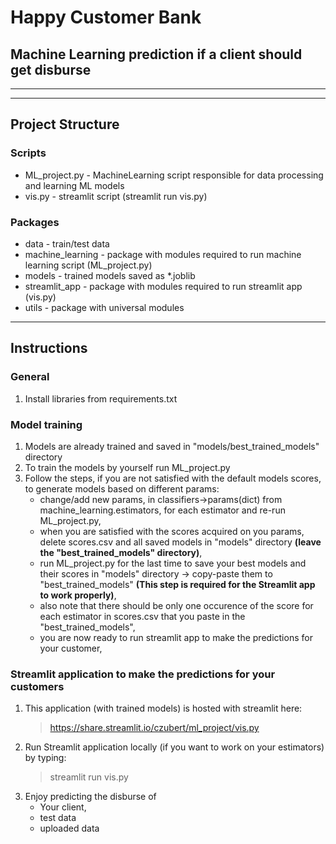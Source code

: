 # Happy Customer Bank
## Machine Learning prediction if a client should get disburse
---
---

## Project Structure

### Scripts
- ML_project.py - MachineLearning script responsible for data processing and learning ML models
- vis.py - streamlit script (streamlit run vis.py)

### Packages
- data - train/test data
- machine_learning - package with modules required to run machine learning script (ML_project.py)
- models - trained models saved as *.joblib
- streamlit_app - package with modules required to run streamlit app (vis.py)
- utils - package with universal modules

---

## Instructions

### General 
1. Install libraries from requirements.txt

### Model training 

1. Models are already trained and saved in "models/best_trained_models" directory
2. To train the models by yourself run ML_project.py
3. Follow the steps, if you are not satisfied with the default models scores, to generate models based on different params:
    - change/add new params, in classifiers->params(dict) from machine_learning.estimators, for each estimator and re-run ML_project.py,
    - when you are satisfied with the scores acquired on you params, delete scores.csv and all saved models in "models" directory **(leave the "best_trained_models" directory)**,
    - run ML_project.py for the last time to save your best models and their scores in "models" directory -> copy-paste them to "best_trained_models" __(This step is required for the Streamlit app to work properly)__,
    - also note that there should be only one occurence of the score for each estimator in scores.csv that you paste in the "best_trained_models",
    - you are now ready to run streamlit app to make the predictions for your customer,


### Streamlit application to make the predictions for your customers 
1. This application (with trained models) is hosted with streamlit here: 
    > https://share.streamlit.io/czubert/ml_project/vis.py
2. Run Streamlit application locally (if you want to work on your estimators) by typing:  
    > streamlit run vis.py
3. Enjoy predicting the disburse of 
    - Your client,
    - test data
    - uploaded data


